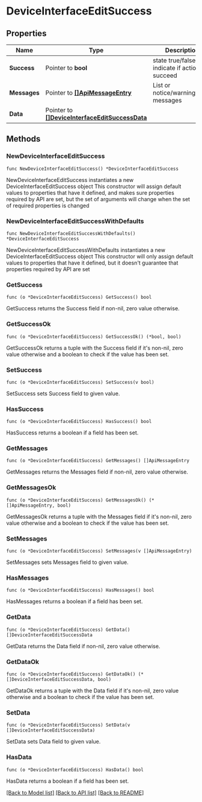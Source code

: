 # DeviceInterfaceEditSuccess

## Properties

Name | Type | Description | Notes
------------ | ------------- | ------------- | -------------
**Success** | Pointer to **bool** | state true/false indicate if action succeed | [optional] 
**Messages** | Pointer to [**[]ApiMessageEntry**](ApiMessageEntry.md) | List or notice/warning/error messages | [optional] 
**Data** | Pointer to [**[]DeviceInterfaceEditSuccessData**](DeviceInterfaceEditSuccessData.md) |  | [optional] 

## Methods

### NewDeviceInterfaceEditSuccess

`func NewDeviceInterfaceEditSuccess() *DeviceInterfaceEditSuccess`

NewDeviceInterfaceEditSuccess instantiates a new DeviceInterfaceEditSuccess object
This constructor will assign default values to properties that have it defined,
and makes sure properties required by API are set, but the set of arguments
will change when the set of required properties is changed

### NewDeviceInterfaceEditSuccessWithDefaults

`func NewDeviceInterfaceEditSuccessWithDefaults() *DeviceInterfaceEditSuccess`

NewDeviceInterfaceEditSuccessWithDefaults instantiates a new DeviceInterfaceEditSuccess object
This constructor will only assign default values to properties that have it defined,
but it doesn't guarantee that properties required by API are set

### GetSuccess

`func (o *DeviceInterfaceEditSuccess) GetSuccess() bool`

GetSuccess returns the Success field if non-nil, zero value otherwise.

### GetSuccessOk

`func (o *DeviceInterfaceEditSuccess) GetSuccessOk() (*bool, bool)`

GetSuccessOk returns a tuple with the Success field if it's non-nil, zero value otherwise
and a boolean to check if the value has been set.

### SetSuccess

`func (o *DeviceInterfaceEditSuccess) SetSuccess(v bool)`

SetSuccess sets Success field to given value.

### HasSuccess

`func (o *DeviceInterfaceEditSuccess) HasSuccess() bool`

HasSuccess returns a boolean if a field has been set.

### GetMessages

`func (o *DeviceInterfaceEditSuccess) GetMessages() []ApiMessageEntry`

GetMessages returns the Messages field if non-nil, zero value otherwise.

### GetMessagesOk

`func (o *DeviceInterfaceEditSuccess) GetMessagesOk() (*[]ApiMessageEntry, bool)`

GetMessagesOk returns a tuple with the Messages field if it's non-nil, zero value otherwise
and a boolean to check if the value has been set.

### SetMessages

`func (o *DeviceInterfaceEditSuccess) SetMessages(v []ApiMessageEntry)`

SetMessages sets Messages field to given value.

### HasMessages

`func (o *DeviceInterfaceEditSuccess) HasMessages() bool`

HasMessages returns a boolean if a field has been set.

### GetData

`func (o *DeviceInterfaceEditSuccess) GetData() []DeviceInterfaceEditSuccessData`

GetData returns the Data field if non-nil, zero value otherwise.

### GetDataOk

`func (o *DeviceInterfaceEditSuccess) GetDataOk() (*[]DeviceInterfaceEditSuccessData, bool)`

GetDataOk returns a tuple with the Data field if it's non-nil, zero value otherwise
and a boolean to check if the value has been set.

### SetData

`func (o *DeviceInterfaceEditSuccess) SetData(v []DeviceInterfaceEditSuccessData)`

SetData sets Data field to given value.

### HasData

`func (o *DeviceInterfaceEditSuccess) HasData() bool`

HasData returns a boolean if a field has been set.


[[Back to Model list]](../README.md#documentation-for-models) [[Back to API list]](../README.md#documentation-for-api-endpoints) [[Back to README]](../README.md)



